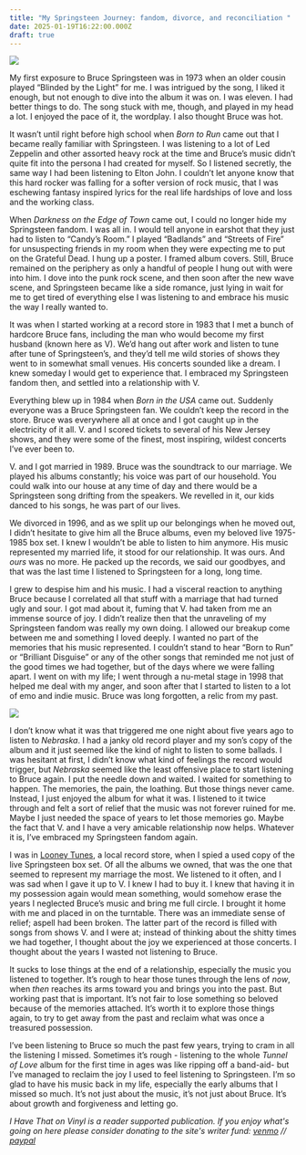 ```yaml
---
title: "My Springsteen Journey: fandom, divorce, and reconciliation "
date: 2025-01-19T16:22:00.000Z
draft: true
---
```

![](/images/upload/img_7789.jpg)

My first exposure to Bruce Springsteen was in 1973 when an older cousin played “Blinded by the Light” for me. I was intrigued by the song, I liked it enough, but not enough to dive into the album it was on. I was eleven. I had better things to do. The song stuck with me, though, and played in my head a lot. I enjoyed the pace of it, the wordplay. I also thought Bruce was hot. 

It wasn’t until right before high school when *Born to Run* came out that I became really familiar with Springsteen. I was listening to a lot of Led Zeppelin and other assorted heavy rock at the time and Bruce’s music didn’t quite fit into the persona I had created for myself. So I listened secretly, the same way I had been listening to Elton John. I couldn’t let anyone know that this hard rocker was falling for a softer version of rock music, that I was eschewing fantasy inspired lyrics for the real life hardships of love and loss and the working class. 

When *Darkness on the Edge of Town* came out, I could no longer hide my Springsteen fandom. I was all in. I would tell anyone in earshot that they just had to listen to “Candy’s Room.” I played “Badlands” and “Streets of Fire” for unsuspecting friends in my room when they were expecting me to put on the Grateful Dead. I hung up a poster. I framed album covers. Still, Bruce remained on the periphery as only a handful of people I hung out with were into him. I dove into the punk rock scene, and then soon after the new wave scene, and Springsteen became like a side romance, just lying in wait for me to get tired of everything else I was listening to and embrace his music the way I really wanted to.

It was when I started working at a record store in 1983 that I met a bunch of hardcore Bruce fans, including the man who would become my first husband (known here as V). We’d hang out after work and listen to tune after tune of Springsteen’s, and they’d tell me wild stories of shows they went to in somewhat small venues. His concerts sounded like a dream. I knew someday I would get to experience that. I embraced my Springsteen fandom then, and settled into a relationship with V. 

Everything blew up in 1984 when *Born in the USA* came out. Suddenly everyone was a Bruce Springsteen fan. We couldn’t keep the record in the store. Bruce was everywhere all at once and I got caught up in the electricity of it all. V. and I scored tickets to several of his New Jersey shows, and they were some of the finest, most inspiring, wildest concerts I’ve ever been to. 

V. and I got married in 1989. Bruce was the soundtrack to our marriage. We played his albums constantly; his voice was part of our household. You could walk into our house at any time of day and there would be a Springsteen song drifting from the speakers. We revelled in it, our kids danced to his songs, he was part of our lives.

We divorced in 1996, and as we split up our belongings when he moved out, I didn’t hesitate to give him all the Bruce albums, even my beloved live 1975-1985 box set. I knew I wouldn’t be able to listen to him anymore. His music represented my married life, it stood for our relationship. It was ours. And *ours* was no more. He packed up the records, we said our goodbyes, and that was the last time I listened to Springsteen for a long, long time.

I grew to despise him and his music. I had a visceral reaction to anything Bruce because I correlated all that stuff with a marriage that had turned ugly and sour. I got mad about it, fuming that V. had taken from me an immense source of joy. I didn’t realize then that the unraveling of my Springsteen fandom was really my own doing. I allowed our breakup come between me and something I loved deeply. I wanted no part of the memories that his music represented. I couldn’t stand to hear “Born to Run” or “Brilliant Disguise” or any of the other songs that reminded me not just of the good times we had together, but of the days where we were falling apart. I went on with my life; I went through a nu-metal stage in 1998 that helped me deal with my anger, and soon after that I started to listen to a lot of emo and indie music. Bruce was long forgotten, a relic from my past.

![](/images/upload/img_8092.jpg)

I don’t know what it was that triggered me one night about five years ago to listen to *Nebraska*. I had a janky old record player and my son’s copy of the album and it just seemed like the kind of night to listen to some ballads. I was hesitant at first, I didn’t know what kind of feelings the record would trigger, but *Nebraska* seemed like the least offensive place to start listening to Bruce again. I put the needle down and waited. I waited for something to happen. The memories, the pain, the loathing. But those things never came. Instead, I just enjoyed the album for what it was. I listened to it twice through and felt a sort of relief that the music was not forever ruined for me. Maybe I just needed the space of years to let those memories go. Maybe the fact that V. and I have a very amicable relationship now helps. Whatever it is, I’ve embraced my Springsteen fandom again.

I was in [Looney Tunes](https://www.looneytuneslongisland.com/), a local record store, when I spied a used copy of the live Springsteen box set. Of all the albums we owned, that was the one that seemed to represent my marriage the most. We listened to it often, and I was sad when I gave it up to V. I knew I had to buy it. I knew that having it in my possession again would mean something, would somehow erase the years I neglected Bruce’s music and bring me full circle. I brought it home with me and placed in on the turntable. There was an immediate sense of relief; aspell had been broken. The latter part of the record is filled with songs from shows V. and I were at; instead of thinking about the shitty times we had together, I thought about the joy we experienced at those concerts. I thought about the years I wasted not listening to Bruce.

It sucks to lose things at the end of a relationship, especially the music you listened to together. It’s rough to hear those tunes through the lens of *now*, when *then* reaches its arms toward you and brings you into the past. But working past that is important. It’s not fair to lose something so beloved because of the memories attached. It’s worth it to explore those things again, to try to get away from the past and reclaim what was once a treasured possession.

I’ve been listening to Bruce so much the past few years, trying to cram in all the listening I missed. Sometimes it’s rough - listening to the whole *Tunnel of Love* album for the first time in ages was like ripping off a band-aid- but I’ve managed to reclaim the joy I used to feel listening to Springsteen. I’m so glad to have his music back in my life, especially the early albums that I missed so much. It’s not just about the music, it’s not just about Bruce. It’s about growth and forgiveness and letting go.

*I Have That on Vinyl is a reader supported publication. If you enjoy what's going on here please consider donating to the site's writer fund: [venmo](<>) // [paypal](<>)*
